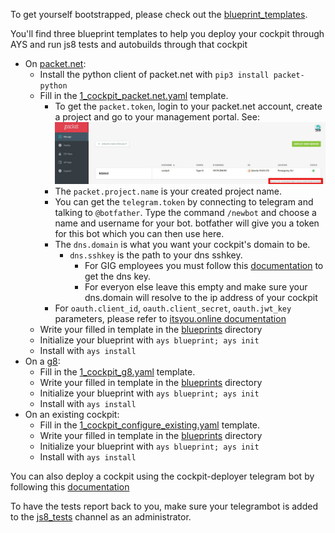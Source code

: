 To get yourself bootstrapped, please check out the [blueprint_templates](/bootstrap/blueprint_templates).

You'll find three blueprint templates to help you deploy your cockpit through AYS and run js8 tests and autobuilds through that cockpit
- On [packet.net](https://www.packet.net/):
    - Install the python client of packet.net with `pip3 install packet-python`
    - Fill in the [1_cockpit_packet.net.yaml](/bootstrap/blueprint_templates/1_cockpit_packet.net.yaml) template.
        - To get the `packet.token`, login to your packet.net account, create a project and go to your management portal.
          See: ![packet token](/docs/_packet_token.jpg)
        - The `packet.project.name` is your created project name.
        - You can get the `telegram.token` by connecting to telegram and talking to `@botfather`. Type the command `/newbot` and choose a name and username for your bot. botfather will give you a token for this bot which you can then use here.
        - The `dns.domain` is what you want your cockpit's domain to be.
            - `dns.sshkey` is the path to your dns sshkey. 
                - For GIG employees you must follow this [documentation](https://gig.gitbooks.io/ovcdoc_internal/content/InternalIT/internal_it.html) to get the dns key.
                - For everyon else leave this empty and make sure your dns.domain will resolve to the ip address of your cockpit
        - For `oauth.client_id`, `oauth.client_secret`, `oauth.jwt_key` parameters, please refer to [itsyou.online documentation](https://gig.gitbooks.io/itsyouonline/content)
    - Write your filled in template in the [blueprints](/bootstrap/blueprints) directory
    - Initialize your blueprint with `ays blueprint; ays init`
    - Install with `ays install`
- On a [g8](http://greenitglobe.com/#gener8):
    - Fill in the [1_cockpit_g8.yaml](/bootstrap/blueprint_templates/1_cockpit_g8.yaml) template.
    - Write your filled in template in the [blueprints](/bootstrap/blueprints) directory
    - Initialize your blueprint with `ays blueprint; ays init`
    - Install with `ays install`
- On an existing cockpit:
    - Fill in the [1_cockpit_configure_existing.yaml](/bootstrap/blueprint_templates/1_cockpit_configure_existing.yaml) template.
    - Write your filled in template in the [blueprints](/bootstrap/blueprints) directory
    - Initialize your blueprint with `ays blueprint; ays init`
    - Install with `ays install`




You can also deploy a cockpit using the cockpit-deployer telegram bot by following this [documentation](https://gig.gitbooks.io/cockpit/content/docs/jscockpit/installation.html)


To have the tests report back to you, make sure your telegrambot is added to the [js8_tests](https://telegram.me/js8_tests) channel as an administrator.
